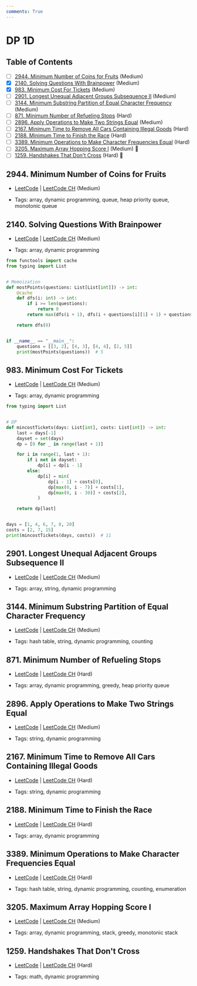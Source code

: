 ```yaml
---
comments: True
---
```


# DP 1D

## Table of Contents

- [ ] [2944. Minimum Number of Coins for Fruits](https://leetcode.cn/problems/minimum-number-of-coins-for-fruits/) (Medium)
- [x] [2140. Solving Questions With Brainpower](https://leetcode.cn/problems/solving-questions-with-brainpower/) (Medium)
- [x] [983. Minimum Cost For Tickets](https://leetcode.cn/problems/minimum-cost-for-tickets/) (Medium)
- [ ] [2901. Longest Unequal Adjacent Groups Subsequence II](https://leetcode.cn/problems/longest-unequal-adjacent-groups-subsequence-ii/) (Medium)
- [ ] [3144. Minimum Substring Partition of Equal Character Frequency](https://leetcode.cn/problems/minimum-substring-partition-of-equal-character-frequency/) (Medium)
- [ ] [871. Minimum Number of Refueling Stops](https://leetcode.cn/problems/minimum-number-of-refueling-stops/) (Hard)
- [ ] [2896. Apply Operations to Make Two Strings Equal](https://leetcode.cn/problems/apply-operations-to-make-two-strings-equal/) (Medium)
- [ ] [2167. Minimum Time to Remove All Cars Containing Illegal Goods](https://leetcode.cn/problems/minimum-time-to-remove-all-cars-containing-illegal-goods/) (Hard)
- [ ] [2188. Minimum Time to Finish the Race](https://leetcode.cn/problems/minimum-time-to-finish-the-race/) (Hard)
- [ ] [3389. Minimum Operations to Make Character Frequencies Equal](https://leetcode.cn/problems/minimum-operations-to-make-character-frequencies-equal/) (Hard)
- [ ] [3205. Maximum Array Hopping Score I](https://leetcode.cn/problems/maximum-array-hopping-score-i/) (Medium) 👑
- [ ] [1259. Handshakes That Don't Cross](https://leetcode.cn/problems/handshakes-that-dont-cross/) (Hard) 👑

## 2944. Minimum Number of Coins for Fruits

-   [LeetCode](https://leetcode.com/problems/minimum-number-of-coins-for-fruits/) | [LeetCode CH](https://leetcode.cn/problems/minimum-number-of-coins-for-fruits/) (Medium)

-   Tags: array, dynamic programming, queue, heap priority queue, monotonic queue

## 2140. Solving Questions With Brainpower

-   [LeetCode](https://leetcode.com/problems/solving-questions-with-brainpower/) | [LeetCode CH](https://leetcode.cn/problems/solving-questions-with-brainpower/) (Medium)

-   Tags: array, dynamic programming

```python title="2140. Solving Questions With Brainpower - Python Solution"
from functools import cache
from typing import List


# Memoization
def mostPoints(questions: List[List[int]]) -> int:
    @cache
    def dfs(i: int) -> int:
        if i >= len(questions):
            return 0
        return max(dfs(i + 1), dfs(i + questions[i][1] + 1) + questions[i][0])

    return dfs(0)


if __name__ == "__main__":
    questions = [[3, 2], [4, 3], [4, 4], [2, 5]]
    print(mostPoints(questions))  # 5

```

## 983. Minimum Cost For Tickets

-   [LeetCode](https://leetcode.com/problems/minimum-cost-for-tickets/) | [LeetCode CH](https://leetcode.cn/problems/minimum-cost-for-tickets/) (Medium)

-   Tags: array, dynamic programming

```python title="983. Minimum Cost For Tickets - Python Solution"
from typing import List


# DP
def mincostTickets(days: List[int], costs: List[int]) -> int:
    last = days[-1]
    dayset = set(days)
    dp = [0 for _ in range(last + 1)]

    for i in range(1, last + 1):
        if i not in dayset:
            dp[i] = dp[i - 1]
        else:
            dp[i] = min(
                dp[i - 1] + costs[0],
                dp[max(0, i - 7)] + costs[1],
                dp[max(0, i - 30)] + costs[2],
            )

    return dp[last]


days = [1, 4, 6, 7, 8, 20]
costs = [2, 7, 15]
print(mincostTickets(days, costs))  # 11

```

## 2901. Longest Unequal Adjacent Groups Subsequence II

-   [LeetCode](https://leetcode.com/problems/longest-unequal-adjacent-groups-subsequence-ii/) | [LeetCode CH](https://leetcode.cn/problems/longest-unequal-adjacent-groups-subsequence-ii/) (Medium)

-   Tags: array, string, dynamic programming

## 3144. Minimum Substring Partition of Equal Character Frequency

-   [LeetCode](https://leetcode.com/problems/minimum-substring-partition-of-equal-character-frequency/) | [LeetCode CH](https://leetcode.cn/problems/minimum-substring-partition-of-equal-character-frequency/) (Medium)

-   Tags: hash table, string, dynamic programming, counting

## 871. Minimum Number of Refueling Stops

-   [LeetCode](https://leetcode.com/problems/minimum-number-of-refueling-stops/) | [LeetCode CH](https://leetcode.cn/problems/minimum-number-of-refueling-stops/) (Hard)

-   Tags: array, dynamic programming, greedy, heap priority queue

## 2896. Apply Operations to Make Two Strings Equal

-   [LeetCode](https://leetcode.com/problems/apply-operations-to-make-two-strings-equal/) | [LeetCode CH](https://leetcode.cn/problems/apply-operations-to-make-two-strings-equal/) (Medium)

-   Tags: string, dynamic programming

## 2167. Minimum Time to Remove All Cars Containing Illegal Goods

-   [LeetCode](https://leetcode.com/problems/minimum-time-to-remove-all-cars-containing-illegal-goods/) | [LeetCode CH](https://leetcode.cn/problems/minimum-time-to-remove-all-cars-containing-illegal-goods/) (Hard)

-   Tags: string, dynamic programming

## 2188. Minimum Time to Finish the Race

-   [LeetCode](https://leetcode.com/problems/minimum-time-to-finish-the-race/) | [LeetCode CH](https://leetcode.cn/problems/minimum-time-to-finish-the-race/) (Hard)

-   Tags: array, dynamic programming

## 3389. Minimum Operations to Make Character Frequencies Equal

-   [LeetCode](https://leetcode.com/problems/minimum-operations-to-make-character-frequencies-equal/) | [LeetCode CH](https://leetcode.cn/problems/minimum-operations-to-make-character-frequencies-equal/) (Hard)

-   Tags: hash table, string, dynamic programming, counting, enumeration

## 3205. Maximum Array Hopping Score I

-   [LeetCode](https://leetcode.com/problems/maximum-array-hopping-score-i/) | [LeetCode CH](https://leetcode.cn/problems/maximum-array-hopping-score-i/) (Medium)

-   Tags: array, dynamic programming, stack, greedy, monotonic stack

## 1259. Handshakes That Don't Cross

-   [LeetCode](https://leetcode.com/problems/handshakes-that-dont-cross/) | [LeetCode CH](https://leetcode.cn/problems/handshakes-that-dont-cross/) (Hard)

-   Tags: math, dynamic programming
